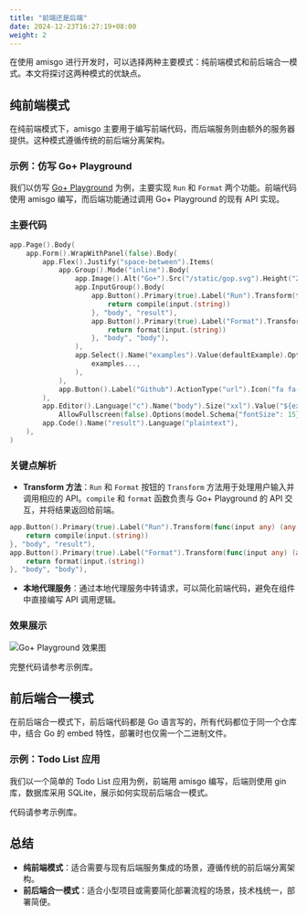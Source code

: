 ```yaml
---
title: "前端还是后端"
date: 2024-12-23T16:27:19+08:00
weight: 2
---
```


在使用 amisgo 进行开发时，可以选择两种主要模式：纯前端模式和前后端合一模式。本文将探讨这两种模式的优缺点。

## 纯前端模式

在纯前端模式下，amisgo 主要用于编写前端代码，而后端服务则由额外的服务器提供。这种模式遵循传统的前后端分离架构。

### 示例：仿写 Go+ Playground

我们以仿写 [Go+ Playground](https://play.goplus.org) 为例，主要实现 `Run` 和 `Format` 两个功能。前端代码使用 amisgo 编写，而后端功能通过调用 Go+ Playground 的现有 API 实现。

### 主要代码

```go
app.Page().Body(
	app.Form().WrapWithPanel(false).Body(
		app.Flex().Justify("space-between").Items(
			app.Group().Mode("inline").Body(
				app.Image().Alt("Go+").Src("/static/gop.svg").Height("20px").InnerClassName("border-none"),
				app.InputGroup().Body(
					app.Button().Primary(true).Label("Run").Transform(func(input any) (any, error) {
						return compile(input.(string))
					}, "body", "result"),
					app.Button().Primary(true).Label("Format").Transform(func(input any) (any, error) {
						return format(input.(string))
					}, "body", "body"),
				),
				app.Select().Name("examples").Value(defaultExample).Options(
					examples...,
				),
			),
			app.Button().Label("Github").ActionType("url").Icon("fa fa-github").Url("https://github.com/goplus/gop"),
		),
		app.Editor().Language("c").Name("body").Size("xxl").Value("${examples}").
			AllowFullscreen(false).Options(model.Schema{"fontSize": 15}),
		app.Code().Name("result").Language("plaintext"),
	),
)
```

### 关键点解析

- **Transform 方法**：`Run` 和 `Format` 按钮的 `Transform` 方法用于处理用户输入并调用相应的 API。`compile` 和 `format` 函数负责与 Go+ Playground 的 API 交互，并将结果返回给前端。

```go
app.Button().Primary(true).Label("Run").Transform(func(input any) (any, error) {
	return compile(input.(string))
}, "body", "result"),
app.Button().Primary(true).Label("Format").Transform(func(input any) (any, error) {
	return format(input.(string))
}, "body", "body"),
```

- **本地代理服务**：通过本地代理服务中转请求，可以简化前端代码，避免在组件中直接编写 API 调用逻辑。

### 效果展示

![Go+ Playground 效果图](/gop-play.png)

完整代码请参考示例库。

## 前后端合一模式

在前后端合一模式下，前后端代码都是 Go 语言写的，所有代码都位于同一个仓库中，结合 Go 的 embed 特性，部署时也仅需一个二进制文件。

### 示例：Todo List 应用

我们以一个简单的 Todo List 应用为例，前端用 amisgo 编写，后端则使用 gin 库，数据库采用 SQLite，展示如何实现前后端合一模式。

代码请参考示例库。


## 总结

- **纯前端模式**：适合需要与现有后端服务集成的场景，遵循传统的前后端分离架构。
- **前后端合一模式**：适合小型项目或需要简化部署流程的场景，技术栈统一，部署简便。
